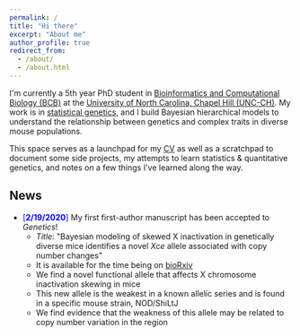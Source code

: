 ```yaml
---
permalink: /
title: "Hi there"
excerpt: "About me"
author_profile: true
redirect_from:
  - /about/
  - /about.html
---
```



I'm currently a 5th year PhD student in [Bioinformatics and Computational Biology (BCB)](https://bcb.unc.edu/) at the [University of North Carolina, Chapel Hill (UNC-CH)](https://bbsp.unc.edu/). My work is in [statistical genetics](http://valdarlab.unc.edu/), and I build Bayesian hierarchical models to understand the relationship between genetics and complex traits in diverse mouse populations.

This space serves as a launchpad for my [CV](https://kathiesun.github.io/files/resume_latest.pdf) as well as a scratchpad to document some side projects, my attempts to learn statistics & quantitative genetics, and notes on a few things I've learned along the way. 


## News
* <span style="color:blue">[**2/19/2020**]</span> My first first-author manuscript has been accepted to _Genetics_!
  * _Title_: "Bayesian modeling of skewed X inactivation in genetically diverse mice identifies a novel _Xce_ allele associated with copy number changes"
  * It is available for the time being on [bioRxiv](https://www.biorxiv.org/content/10.1101/2020.11.13.380535v2)
  * We find a novel functional allele that affects X chromosome inactivation skewing in mice
  * This new allele is the weakest in a known allelic series and is found in a specific mouse strain, NOD/ShiLtJ
  * We find evidence that the weakness of this allele may be related to copy number variation in the region

